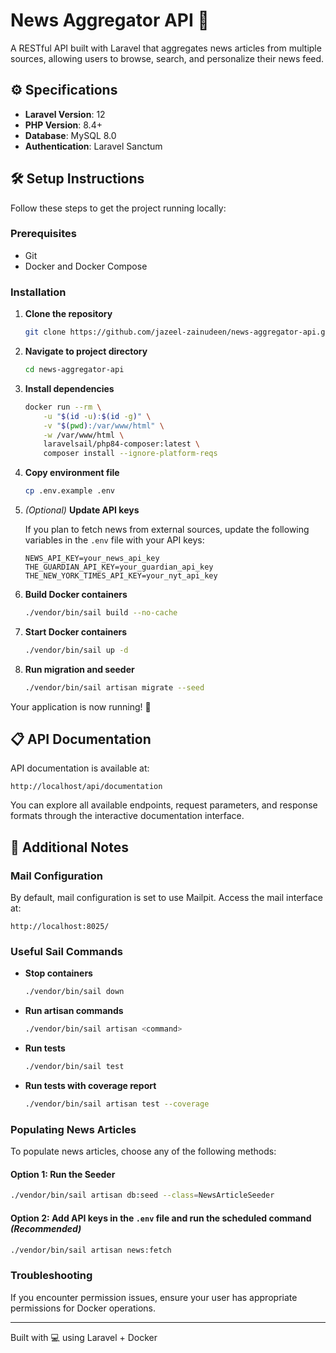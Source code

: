 # News Aggregator API 📰

A RESTful API built with Laravel that aggregates news articles from multiple sources, allowing users to browse, search, and personalize their news feed.

## ⚙️ Specifications

- **Laravel Version**: 12
- **PHP Version**: 8.4+
- **Database**: MySQL 8.0
- **Authentication**: Laravel Sanctum

## 🛠️ Setup Instructions

Follow these steps to get the project running locally:

### Prerequisites
- Git
- Docker and Docker Compose

### Installation

1. **Clone the repository**
   ```bash
   git clone https://github.com/jazeel-zainudeen/news-aggregator-api.git
   ```

2. **Navigate to project directory**
   ```bash
   cd news-aggregator-api
   ```

3. **Install dependencies**
   ```bash
   docker run --rm \
       -u "$(id -u):$(id -g)" \
       -v "$(pwd):/var/www/html" \
       -w /var/www/html \
       laravelsail/php84-composer:latest \
       composer install --ignore-platform-reqs
   ```

4. **Copy environment file**
   ```bash
   cp .env.example .env
   ```

5. *(Optional)* **Update API keys**
   
   If you plan to fetch news from external sources, update the following variables in the `.env` file with your API keys:
   ```
   NEWS_API_KEY=your_news_api_key
   THE_GUARDIAN_API_KEY=your_guardian_api_key
   THE_NEW_YORK_TIMES_API_KEY=your_nyt_api_key
   ```

6. **Build Docker containers**
   ```bash
   ./vendor/bin/sail build --no-cache
   ```

7. **Start Docker containers**
   ```bash
   ./vendor/bin/sail up -d
   ```

8. **Run migration and seeder**
   ```bash
   ./vendor/bin/sail artisan migrate --seed
   ```

Your application is now running! 🎉

## 📋 API Documentation

API documentation is available at:
```
http://localhost/api/documentation
```

You can explore all available endpoints, request parameters, and response formats through the interactive documentation interface.

## 📌 Additional Notes

### Mail Configuration
By default, mail configuration is set to use Mailpit.
Access the mail interface at:
```
http://localhost:8025/
```

### Useful Sail Commands

- **Stop containers**
  ```bash
  ./vendor/bin/sail down
  ```

- **Run artisan commands**
  ```bash
  ./vendor/bin/sail artisan <command>
  ```

- **Run tests**
  ```bash
  ./vendor/bin/sail test
  ```

- **Run tests with coverage report**
  ```bash
  ./vendor/bin/sail artisan test --coverage
  ```

### Populating News Articles
To populate news articles, choose any of the following methods:

#### Option 1: Run the Seeder
   ```bash
   ./vendor/bin/sail artisan db:seed --class=NewsArticleSeeder
   ```
#### Option 2: Add API keys in the `.env` file and run the scheduled command *(Recommended)*
   ```bash
   ./vendor/bin/sail artisan news:fetch
   ```

### Troubleshooting

If you encounter permission issues, ensure your user has appropriate permissions for Docker operations.

---

Built with 💻 using Laravel + Docker

